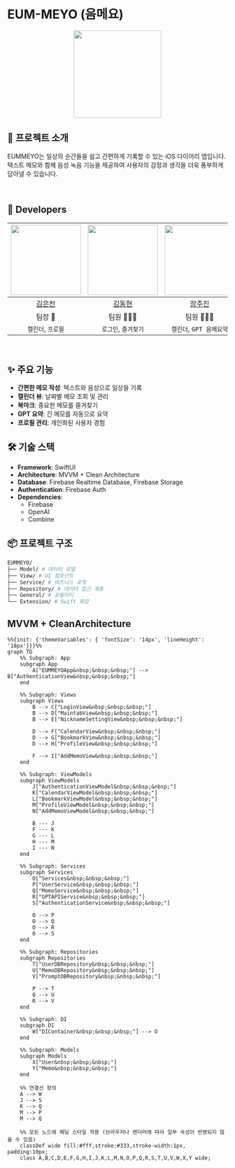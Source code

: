# EUM-MEYO (음메요)

<p align="center">
  <img src="https://github.com/user-attachments/assets/1d462bc3-608f-49a0-8baf-fba856306827" width="200">
</p>

## 📱 프로젝트 소개

EUMMEYO는 일상의 순간들을 쉽고 간편하게 기록할 수 있는 iOS 다이어리 앱입니다. 
텍스트 메모와 함께 음성 녹음 기능을 제공하여 사용자의 감정과 생각을 더욱 풍부하게 담아낼 수 있습니다.

<br/>

## 🍎 Developers

<img width="160px" src=""/> | <img width="160px" src=""/> | <img width="160px" src=""/> | <img width="160px" src="h"/> |
|:-----:|:-----:|:-----:|:-----:|
| [김은찬](https://github.com/evanKim1999) | [김동현](https://github.com/indextrown) | [장주진](https://github.com/TripleJ709) | [홍예희](https://github.com/HongYehee) |
|팀장 👑|팀원 👨🏻‍💻|팀원 👨🏻‍💻|팀원 👨🏻‍💻|
|`캘린더`, `프로필`|`로그인`, `즐겨찾기`| `캘린더`, `GPT 음메요약` |`기획`, `캐릭터 디자인`|
</div>
<br/>

## ✨ 주요 기능

- **간편한 메모 작성**: 텍스트와 음성으로 일상을 기록
- **캘린더 뷰**: 날짜별 메모 조회 및 관리
- **북마크**: 중요한 메모를 즐겨찾기
- **GPT 요약**: 긴 메모를 자동으로 요약
- **프로필 관리**: 개인화된 사용자 경험

## 🛠 기술 스택

- **Framework**: SwiftUI
- **Architecture**: MVVM + Clean Architecture
- **Database**: Firebase Realtime Database, Firebase Storage
- **Authentication**: Firebase Auth
- **Dependencies**:
  - Firebase
  - OpenAI
  - Combine

## 📦 프로젝트 구조
```bash
EUMMEYO/
├── Model/ # 데이터 모델
├── View/ # UI 컴포넌트
├── Service/ # 비즈니스 로직
├── Repository/ # 데이터 접근 계층
├── General/ # 유틸리티
└── Extension/ # Swift 확장
```

## MVVM + CleanArchitecture
```mermaid
%%{init: {'themeVariables': { 'fontSize': '14px', 'lineHeight': '18px'}}}%%
graph TD
    %% Subgraph: App
    subgraph App
        A["EUMMEYOApp&nbsp;&nbsp;&nbsp;"] --> B["AuthenticationView&nbsp;&nbsp;&nbsp;"]
    end

    %% Subgraph: Views
    subgraph Views
        B --> C["LoginView&nbsp;&nbsp;&nbsp;"]
        B --> D["MaintabView&nbsp;&nbsp;&nbsp;"]
        B --> E["NicknameSettingView&nbsp;&nbsp;&nbsp;"]
        
        D --> F["CalendarView&nbsp;&nbsp;&nbsp;"]
        D --> G["BookmarkView&nbsp;&nbsp;&nbsp;"]
        D --> H["ProfileView&nbsp;&nbsp;&nbsp;"]
        
        F --> I["AddMemoView&nbsp;&nbsp;&nbsp;"]
    end

    %% Subgraph: ViewModels
    subgraph ViewModels
        J["AuthenticationViewModel&nbsp;&nbsp;&nbsp;"]
        K["CalendarViewModel&nbsp;&nbsp;&nbsp;"]
        L["BookmarkViewModel&nbsp;&nbsp;&nbsp;"]
        M["ProfileViewModel&nbsp;&nbsp;&nbsp;"]
        N["AddMemoViewModel&nbsp;&nbsp;&nbsp;"]
        
        B --- J
        F --- K
        G --- L
        H --- M
        I --- N
    end

    %% Subgraph: Services
    subgraph Services
        O["Services&nbsp;&nbsp;&nbsp;"]
        P["UserService&nbsp;&nbsp;&nbsp;"]
        Q["MemoService&nbsp;&nbsp;&nbsp;"]
        R["GPTAPIService&nbsp;&nbsp;&nbsp;"]
        S["AuthenticationService&nbsp;&nbsp;&nbsp;"]
        
        O --> P
        O --> Q
        O --> R
        O --> S
    end

    %% Subgraph: Repositories
    subgraph Repositories
        T["UserDBRepository&nbsp;&nbsp;&nbsp;"]
        U["MemoDBRepository&nbsp;&nbsp;&nbsp;"]
        V["PromptDBRepository&nbsp;&nbsp;&nbsp;"]
        
        P --> T
        Q --> U
        R --> V
    end

    %% Subgraph: DI
    subgraph DI
        W["DIContainer&nbsp;&nbsp;&nbsp;"] --> O
    end

    %% Subgraph: Models
    subgraph Models
        X["User&nbsp;&nbsp;&nbsp;"]
        Y["Memo&nbsp;&nbsp;&nbsp;"]
    end

    %% 연결선 정의
    A --> W
    J --> S
    K --> Q
    M --> P
    M --> Q

    %% 모든 노드에 패딩 스타일 적용 (브라우저나 렌더러에 따라 일부 속성이 반영되지 않을 수 있음)
    classDef wide fill:#fff,stroke:#333,stroke-width:1px, padding:10px;
    class A,B,C,D,E,F,G,H,I,J,K,L,M,N,O,P,Q,R,S,T,U,V,W,X,Y wide;

```

